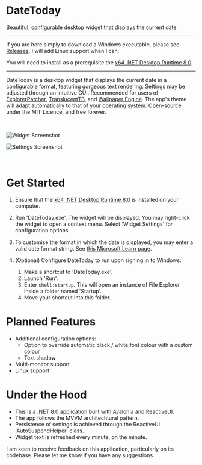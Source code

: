 # DateToday
Beautiful, configurable desktop widget that displays the current date

---

If you are here simply to download a Windows executable, please see [Releases](https://github.com/JosiahDanger/DateToday/releases/). I will add Linux support when I can.

You will need to install as a prerequisite the [x64 .NET Desktop Runtime 8.0](https://dotnet.microsoft.com/en-us/download/dotnet/8.0).

---

DateToday is a desktop widget that displays the current date in a configurable format, featuring gorgeous text rendering. Settings may be adjusted through an intuitive GUI. Recommended for users of [ExplorerPatcher](https://github.com/valinet/ExplorerPatcher), [TranslucentTB](https://github.com/TranslucentTB/TranslucentTB), and [Wallpaper Engine](https://www.wallpaperengine.io/). The app's theme will adapt automatically to that of your operating system. Open-source under the MIT Licence, and free forever.

&nbsp;

![Widget Screenshot](https://github.com/user-attachments/assets/299c8b35-1e6f-4203-8727-83968fa59c94)

![Settings Screenshot](https://github.com/user-attachments/assets/5e984148-0cd7-4915-9420-658080a0bd57)

&nbsp;

# Get Started

1. Ensure that the [x64 .NET Desktop Runtime 8.0](https://dotnet.microsoft.com/en-us/download/dotnet/8.0) is installed on your computer.
2. Run 'DateToday.exe'. The widget will be displayed. You may right-click the widget to open a context menu. Select 'Widget Settings' for configuration options.
3. To customise the format in which the date is displayed, you may enter a valid date format string. See [this Microsoft Learn page](https://learn.microsoft.com/dotnet/standard/base-types/custom-date-and-time-format-strings).
4. (Optional) Configure DateToday to run upon signing in to Windows:
  
    1. Make a shortcut to 'DateToday.exe'.
    2. Launch 'Run'.
    3. Enter `shell:startup`. This will open an instance of File Explorer inside a folder named 'Startup'.
    4. Move your shortcut into this folder.

# Planned Features
- Additional configuration options:
  - Option to override automatic black / white font colour with a custom colour
  - Text shadow
- Multi-monitor support
- Linux support
    
# Under the Hood
- This is a .NET 8.0 application built with Avalonia and ReactiveUI.
- The app follows the MVVM architechtural pattern.
- Persistence of settings is achieved through the ReactiveUI 'AutoSuspendHelper' class.
- Widget text is refreshed every minute, on the minute.

I am keen to receive feedback on this application, particularly on its codebase. Please let me know if you have any suggestions.

